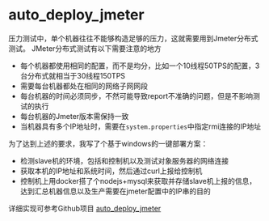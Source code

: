 # auto_deploy_jmeter
压力测试中，单个机器往往不能够构造足够的压力，这就需要用到Jmeter分布式测试。
JMeter分布式测试有以下需要注意的地方
* 每个机器都使用相同的配置，而不是均分，比如一个10线程50TPS的配置，3台分布式就相当于30线程150TPS
* 需要每台机器都处在相同的网络子网网段
* 每台机器的时间必须同步，不然可能导致report不准确的问题，但是不影响测试的执行
* 每台机器的Jmeter版本需保持一致
* 当机器具有多个IP地址时，需要在`system.properties`中指定rmi连接的IP地址

为了达到上述的要求，我写了个基于windows的一键部署方案：
* 检测slave机的环境，包括和控制机以及测试对象服务器的网络连接
* 获取本机的IP地址和系统时间，然后通过curl上报给控制机
* 控制机上用docker搭了个nodejs+mysql来获取并存储slave机上报的信息，达到汇总机器信息以及生产需要在jmeter配置中的IP串的目的

详细实现可参考Github项目 [auto_deploy_jmeter](https://github.com/waahai/auto_deploy_jmeter)

